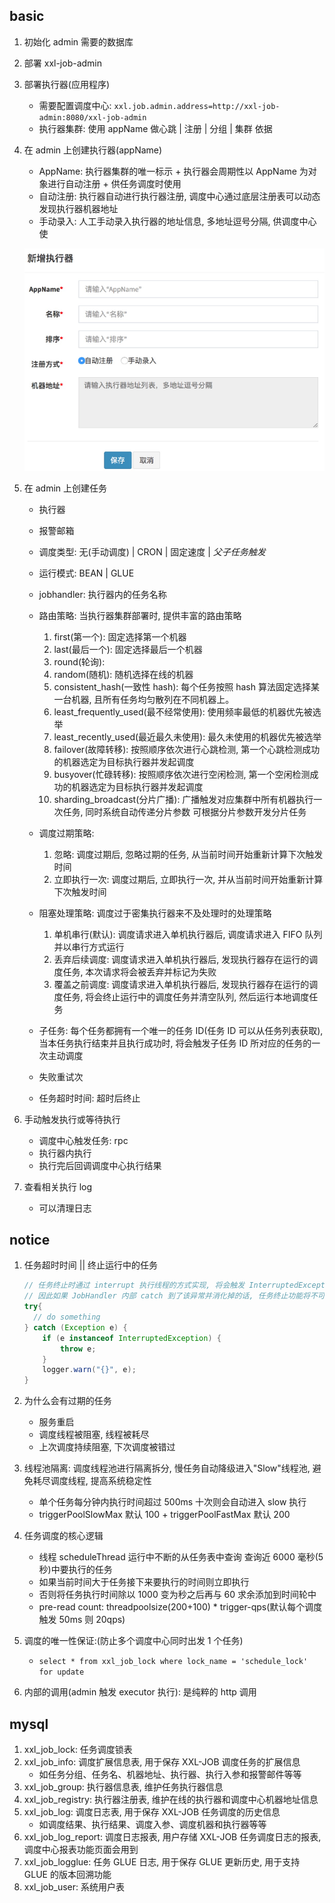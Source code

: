 ## basic

1. 初始化 admin 需要的数据库
2. 部署 xxl-job-admin
3. 部署执行器(应用程序)

   - 需要配置调度中心: `xxl.job.admin.address=http://xxl-job-admin:8080/xxl-job-admin`
   - 执行器集群: 使用 appName 做心跳 | 注册 | 分组 | 集群 依据

4. 在 admin 上创建执行器(appName)

   - AppName: 执行器集群的唯一标示 + 执行器会周期性以 AppName 为对象进行自动注册 + 供任务调度时使用
   - 自动注册: 执行器自动进行执行器注册, 调度中心通过底层注册表可以动态发现执行器机器地址
   - 手动录入: 人工手动录入执行器的地址信息, 多地址逗号分隔, 供调度中心使

   ![avatar](/static/image/xxljob-web-executor.png)

5. 在 admin 上创建任务

   - 执行器
   - 报警邮箱
   - 调度类型: 无(手动调度) | CRON | 固定速度 | _父子任务触发_
   - 运行模式: BEAN | GLUE
   - jobhandler: 执行器内的任务名称
   - 路由策略: 当执行器集群部署时, 提供丰富的路由策略

     1. first(第一个): 固定选择第一个机器
     2. last(最后一个): 固定选择最后一个机器
     3. round(轮询):
     4. random(随机): 随机选择在线的机器
     5. consistent_hash(一致性 hash): 每个任务按照 hash 算法固定选择某一台机器, 且所有任务均匀散列在不同机器上。
     6. least_frequently_used(最不经常使用): 使用频率最低的机器优先被选举
     7. least_recently_used(最近最久未使用): 最久未使用的机器优先被选举
     8. failover(故障转移): 按照顺序依次进行心跳检测, 第一个心跳检测成功的机器选定为目标执行器并发起调度
     9. busyover(忙碌转移): 按照顺序依次进行空闲检测, 第一个空闲检测成功的机器选定为目标执行器并发起调度
     10. sharding_broadcast(分片广播): 广播触发对应集群中所有机器执行一次任务, 同时系统自动传递分片参数 可根据分片参数开发分片任务

   - 调度过期策略:

     1. 忽略: 调度过期后, 忽略过期的任务, 从当前时间开始重新计算下次触发时间
     2. 立即执行一次: 调度过期后, 立即执行一次, 并从当前时间开始重新计算下次触发时间

   - 阻塞处理策略: 调度过于密集执行器来不及处理时的处理策略

     1. 单机串行(默认): 调度请求进入单机执行器后, 调度请求进入 FIFO 队列并以串行方式运行
     2. 丢弃后续调度: 调度请求进入单机执行器后, 发现执行器存在运行的调度任务, 本次请求将会被丢弃并标记为失败
     3. 覆盖之前调度: 调度请求进入单机执行器后, 发现执行器存在运行的调度任务, 将会终止运行中的调度任务并清空队列, 然后运行本地调度任务

   - 子任务: 每个任务都拥有一个唯一的任务 ID(任务 ID 可以从任务列表获取), 当本任务执行结束并且执行成功时, 将会触发子任务 ID 所对应的任务的一次主动调度
   - 失败重试次
   - 任务超时时间: 超时后终止

6. 手动触发执行或等待执行

   - 调度中心触发任务: rpc
   - 执行器内执行
   - 执行完后回调调度中心执行结果

7. 查看相关执行 log
   - 可以清理日志

## notice

1. 任务超时时间 || 终止运行中的任务

   ```java
   // 任务终止时通过 interrupt 执行线程的方式实现, 将会触发 InterruptedException 异常
   // 因此如果 JobHandler 内部 catch 到了该异常并消化掉的话, 任务终止功能将不可用
   try{
     // do something
   } catch (Exception e) {
       if (e instanceof InterruptedException) {
           throw e;
       }
       logger.warn("{}", e);
   }
   ```

2. 为什么会有过期的任务

   - 服务重启
   - 调度线程被阻塞, 线程被耗尽
   - 上次调度持续阻塞, 下次调度被错过

3. 线程池隔离: 调度线程池进行隔离拆分, 慢任务自动降级进入"Slow"线程池, 避免耗尽调度线程, 提高系统稳定性

   - 单个任务每分钟内执行时间超过 500ms 十次则会自动进入 slow 执行
   - triggerPoolSlowMax 默认 100 + triggerPoolFastMax 默认 200

4. 任务调度的核心逻辑

   - 线程 scheduleThread 运行中不断的从任务表中查询 查询近 6000 毫秒(5 秒)中要执行的任务
   - 如果当前时间大于任务接下来要执行的时间则立即执行
   - 否则将任务执行时间除以 1000 变为秒之后再与 60 求余添加到时间轮中
   - pre-read count: threadpoolsize(200+100) \* trigger-qps(默认每个调度触发 50ms 则 20qps)

5. 调度的唯一性保证:(防止多个调度中心同时出发 1 个任务)

   - `select * from xxl_job_lock where lock_name = 'schedule_lock' for update`

6. 内部的调用(admin 触发 executor 执行): 是纯粹的 http 调用

## mysql

1. xxl_job_lock: 任务调度锁表
2. xxl_job_info: 调度扩展信息表, 用于保存 XXL-JOB 调度任务的扩展信息
   - 如任务分组、任务名、机器地址、执行器、执行入参和报警邮件等等
3. xxl_job_group: 执行器信息表, 维护任务执行器信息
4. xxl_job_registry: 执行器注册表, 维护在线的执行器和调度中心机器地址信息
5. xxl_job_log: 调度日志表, 用于保存 XXL-JOB 任务调度的历史信息
   - 如调度结果、执行结果、调度入参、调度机器和执行器等等
6. xxl_job_log_report: 调度日志报表, 用户存储 XXL-JOB 任务调度日志的报表, 调度中心报表功能页面会用到
7. xxl_job_logglue: 任务 GLUE 日志, 用于保存 GLUE 更新历史, 用于支持 GLUE 的版本回溯功能
8. xxl_job_user: 系统用户表

